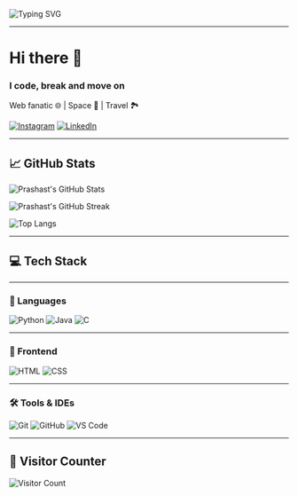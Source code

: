 <!-- Animated Banner -->
<img src="https://readme-typing-svg.herokuapp.com?font=Fira+Code&duration=3000&pause=1000&color=F75C7E&center=true&vCenter=true&width=435&lines=Hey+there!+I'm+Prashast+%F0%9F%91%8B;Aspiring+Developer+%F0%9F%A7%91%E2%80%8D%F0%9F%92%BB;I+love+coding+and+learning+new+tech!+%F0%9F%92%BB" alt="Typing SVG" />

---

# Hi there 👋

### I code, break and move on

Web fanatic 🌐 | Space 🚀 | Travel 🏞️

[![Instagram](https://img.shields.io/badge/-Instagram-E4405F?style=flat-square&logo=instagram&logoColor=white)](https://instagram.com/_prashast_srivastava)
[![LinkedIn](https://img.shields.io/badge/-LinkedIn-0A66C2?style=flat-square&logo=linkedin&logoColor=white)](https://linkedin.com/in/prashast-srivastava-)

---

## 📈 GitHub Stats

![Prashast's GitHub Stats](https://github-readme-stats.vercel.app/api?username=prashast-srivastava&show_icons=true&theme=tokyonight&hide_border=true)

![Prashast's GitHub Streak](https://github-readme-streak-stats.herokuapp.com?user=prashast-srivastava&theme=tokyonight&hide_border=true)

![Top Langs](https://github-readme-stats.vercel.app/api/top-langs/?username=prashast-srivastava&layout=compact&theme=tokyonight&hide_border=true)

---

## 💻 Tech Stack

---

### 🧠 Languages  
![Python](https://img.shields.io/badge/Python-3670A0?style=for-the-badge&logo=python&logoColor=ffdd54)
![Java](https://img.shields.io/badge/Java-ED8B00?style=for-the-badge&logo=java&logoColor=white)
![C](https://img.shields.io/badge/C-00599C?style=for-the-badge&logo=c&logoColor=white)

---

### 🎨 Frontend  
![HTML](https://img.shields.io/badge/HTML5-E34F26?style=for-the-badge&logo=html5&logoColor=white)
![CSS](https://img.shields.io/badge/CSS3-1572B6?style=for-the-badge&logo=css3&logoColor=white)

---


### 🛠 Tools & IDEs  
![Git](https://img.shields.io/badge/Git-F05032?style=for-the-badge&logo=git&logoColor=white)
![GitHub](https://img.shields.io/badge/GitHub-181717?style=for-the-badge&logo=github&logoColor=white)
![VS Code](https://img.shields.io/badge/VSCode-007ACC?style=for-the-badge&logo=visual-studio-code&logoColor=white)

---

## 🧭 Visitor Counter

![Visitor Count](https://komarev.com/ghpvc/?username=prashast-srivastava&color=blue&style=flat-square)



